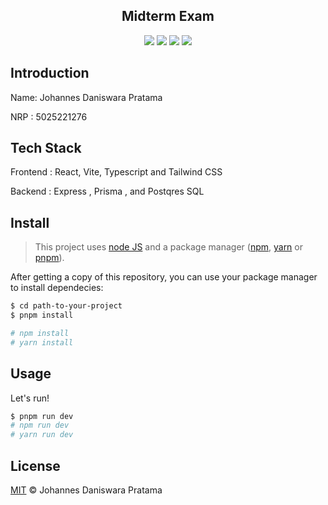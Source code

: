 <h2 align="center">Midterm Exam</h2>

<div align="center">
<a href="https://reactjs.org/"><image src="https://img.shields.io/static/v1?label=React&message=^18&style=for-the-badge&labelColor=FFFFFF&logo=react&color=61DAFB"/></a> <a href="https://www.typescriptlang.org/"><image src="https://img.shields.io/static/v1?label=TypeScript&message=^5&style=for-the-badge&labelColor=FFFFFF&logo=typescript&color=3178C6"/></a> <a href="https://www.typescriptlang.org/"><image src="https://img.shields.io/static/v1?label=Tailwind%20CSS&message=^3&style=for-the-badge&labelColor=FFFFFF&logo=tailwindcss&color=06B6D4"/></a> <a href="https://cn.vitejs.dev/"><image src="https://img.shields.io/static/v1?label=Vite&message=^4&style=for-the-badge&labelColor=FFFFFF&logo=vite&color=646CFF"/></a>
</div>

## Introduction
Name: Johannes Daniswara Pratama

NRP : 5025221276

## Tech Stack
Frontend : React, Vite, Typescript and Tailwind CSS

Backend : Express , Prisma , and Postqres SQL

## Install

> This project uses [node JS](http://nodejs.org) and a package manager ([npm](https://npmjs.com), [yarn](https://yarnpkg.com/) or [pnpm](https://pnpm.io/)).

After getting a copy of this repository, you can use your package manager to install dependecies:

```sh
$ cd path-to-your-project
$ pnpm install

# npm install
# yarn install
```

## Usage

Let's run!

```sh
$ pnpm run dev
# npm run dev
# yarn run dev
```
## License

[MIT](LICENSE) © Johannes Daniswara Pratama
